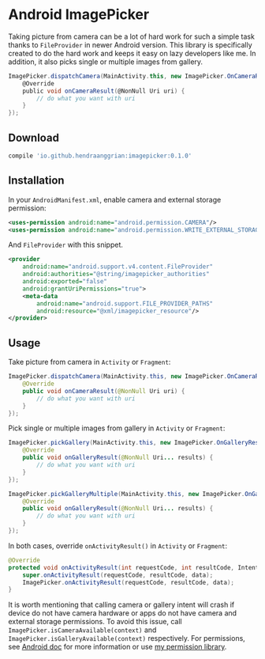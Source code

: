 Android ImagePicker
===================

Taking picture from camera can be a lot of hard work for such a simple task thanks to `FileProvider` in newer Android version.
This library is specifically created to do the hard work and keeps it easy on lazy developers like me.
In addition, it also picks single or multiple images from gallery.

```gradle
ImagePicker.dispatchCamera(MainActivity.this, new ImagePicker.OnCameraResultListener() {
    @Override
    public void onCameraResult(@NonNull Uri uri) {
        // do what you want with uri
    }
});
```


Download
--------

```gradle
compile 'io.github.hendraanggrian:imagepicker:0.1.0'
```


Installation
------------

In your `AndroidManifest.xml`, enable camera and external storage permission:

```xml
<uses-permission android:name="android.permission.CAMERA"/>
<uses-permission android:name="android.permission.WRITE_EXTERNAL_STORAGE"/>
```

And `FileProvider` with this snippet.

```xml
<provider
    android:name="android.support.v4.content.FileProvider"
    android:authorities="@string/imagepicker_authorities"
    android:exported="false"
    android:grantUriPermissions="true">
    <meta-data
        android:name="android.support.FILE_PROVIDER_PATHS"
        android:resource="@xml/imagepicker_resource"/>
</provider>
```


Usage
-----

Take picture from camera in `Activity` or `Fragment`:

```java
ImagePicker.dispatchCamera(MainActivity.this, new ImagePicker.OnCameraResultListener() {
    @Override
    public void onCameraResult(@NonNull Uri uri) {
        // do what you want with uri
    }
});
```

Pick single or multiple images from gallery in `Activity` or `Fragment`:

```java
ImagePicker.pickGallery(MainActivity.this, new ImagePicker.OnGalleryResultListener() {
    @Override
    public void onGalleryResult(@NonNull Uri... results) {
        // do what you want with uri
    }
});

ImagePicker.pickGalleryMultiple(MainActivity.this, new ImagePicker.OnGalleryResultListener() {
    @Override
    public void onGalleryResult(@NonNull Uri... results) {
        // do what you want with uri
    }
});
```

In both cases, override `onActivityResult()` in `Activity` or `Fragment`:

```java
@Override
protected void onActivityResult(int requestCode, int resultCode, Intent data) {
    super.onActivityResult(requestCode, resultCode, data);
    ImagePicker.onActivityResult(requestCode, resultCode, data);
}
```

It is worth mentioning that calling camera or gallery intent will crash if device do not have camera hardware or apps do not have camera and external storage permissions.
To avoid this issue, call `ImagePicker.isCameraAvailable(context)` and `ImagePicker.isGalleryAvailable(context)` respectively.
For permissions, see [Android doc](https://developer.android.com/training/permissions/requesting.html) for more information or use [my permission library](https://github.com/hendraanggrian/permission).
